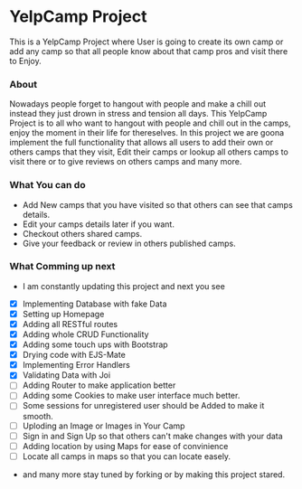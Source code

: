 YelpCamp Project
===========================================
This is a YelpCamp Project where User is going to create its own camp or add any camp so that all people know about that camp pros and visit there to Enjoy. 

### About
Nowadays people forget to hangout with people and make a chill out instead they just drown in stress and tension all days.
This YelpCamp Project is to all who want to hangout with people and chill out in the camps, enjoy the moment in their life
for thereselves. In this project we are goona implement the full functionality that allows all users to add their own or 
others camps that they visit, Edit their camps or lookup all others camps to visit there or to give reviews on others camps
and many more.

### What You can do
- Add New camps that you have visited so that others can see that camps details.
- Edit your camps details later if you want.
- Checkout others shared camps.
- Give your feedback or review in others published camps.

### What Comming up next
- I am constantly updating this project and next you see
- [x] Implementing Database with fake Data
- [x] Setting up Homepage
- [x] Adding all RESTful routes
- [x] Adding whole CRUD Functionality
- [x] Adding some touch ups with Bootstrap
- [x] Drying code with EJS-Mate
- [x] Implementing Error Handlers
- [x] Validating Data with Joi
- [ ] Adding Router to make application better
- [ ] Adding some Cookies to make user interface much better.
- [ ] Some sessions for unregistered user should be Added to make it smooth.
- [ ] Uploding an Image or Images in Your Camp
- [ ] Sign in and Sign Up so that others can't make changes with your data
- [ ] Adding location by using Maps for ease of convinience
- [ ] Locate all camps in maps so that you can locate easely.
-  and many more stay tuned by forking or by making this project stared.
